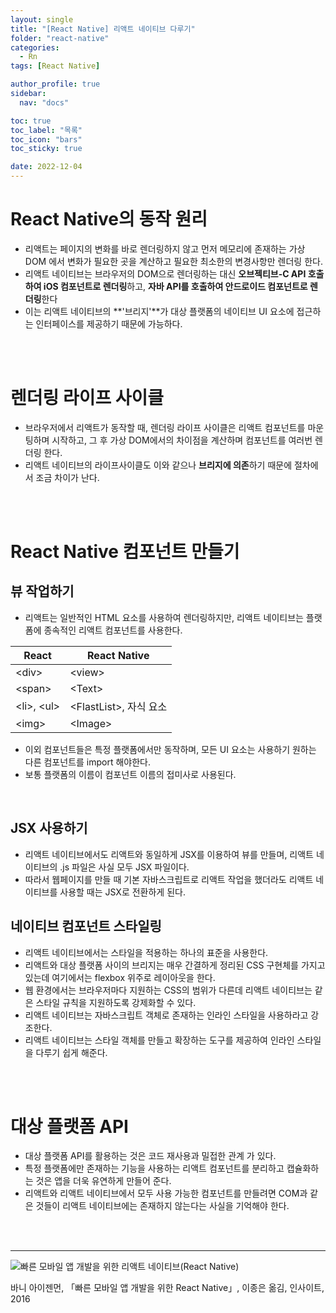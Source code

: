 ```yaml
---
layout: single
title: "[React Native] 리액트 네이티브 다루기"
folder: "react-native"
categories:
  - Rn
tags: [React Native]

author_profile: true
sidebar:
  nav: "docs"

toc: true
toc_label: "목록"
toc_icon: "bars"
toc_sticky: true

date: 2022-12-04
---
```


# React Native의 동작 원리

- 리액트는 페이지의 변화를 바로 렌더링하지 않고 먼저 메모리에 존재하는 가상 DOM 에서 변화가 필요한 곳을 계산하고 필요한 최소한의 변경사항만 렌더링 한다.
- 리액트 네이티브는 브라우저의 DOM으로 렌더링하는 대신 **오브젝티브-C API 호출하여 iOS 컴포넌트로 렌더링**하고, **자바 API를 호출하여 안드로이드 컴포넌트로 렌더링**한다
- 이는 리액트 네이티브의 **'브리지'**가 대상 플랫폼의 네이티브 UI 요소에 접근하는 인터페이스를 제공하기 때문에 가능하다.

<br /><br />

# 렌더링 라이프 사이클

- 브라우저에서 리액트가 동작할 때, 렌더링 라이프 사이클은 리액트 컴포넌트를 마운팅하며 시작하고, 그 후 가상 DOM에서의 차이점을 계산하며 컴포넌트를 여러번 렌더링 한다.
- 리액트 네이티브의 라이프사이클도 이와 같으나 **브리지에 의존**하기 때문에 절차에서 조금 차이가 난다.

<br /><br />

# React Native 컴포넌트 만들기

## 뷰 작업하기

- 리액트는 일반적인 HTML 요소를 사용하여 렌더링하지만, 리액트 네이티브는 플랫폼에 종속적인 리액트 컴포넌트를 사용한다.

| React        | React Native            |
| ------------ | ----------------------- |
| \<div>       | \<view>                 |
| \<span>      | \<Text>                 |
| \<li>, \<ul> | \<FlastList>, 자식 요소 |
| \<img>       | \<Image>                |

- 이외 컴포넌트들은 특정 플랫폼에서만 동작하며, 모든 UI 요소는 사용하기 원하는 다른 컴포넌트를 import 해야한다.
- 보통 플랫폼의 이름이 컴포넌트 이름의 접미사로 사용된다.

<br />

## JSX 사용하기

- 리액트 네이티브에서도 리액트와 동일하게 JSX를 이용하여 뷰를 만들며, 리액트 네이티브의 .js 파일은 사실 모두 JSX 파일이다.
- 따라서 웹페이지를 만들 때 기본 자바스크립트로 리액트 작업을 했더라도 리액트 네이티브를 사용할 때는 JSX로 전환하게 된다.
  <br />

## 네이티브 컴포넌트 스타일링

- 리액트 네이티브에서는 스타일을 적용하는 하나의 표준을 사용한다.
- 리액트와 대상 플랫폼 사이의 브리지는 매우 간결하게 정리된 CSS 구현체를 가지고 있는데 여기에서는 flexbox 위주로 레이아웃을 한다.
- 웹 환경에서는 브라우저마다 지원하는 CSS의 범위가 다른데 리액트 네이티브는 같은 스타일 규칙을 지원하도록 강제화할 수 있다.
- 리액트 네이티브는 자바스크립트 객체로 존재하는 인라인 스타일을 사용하라고 강조한다.
- 리액트 네이티브는 스타일 객체를 만들고 확장하는 도구를 제공하여 인라인 스타일을 다루기 쉽게 해준다.

<br /><br />

# 대상 플랫폼 API

- 대상 플랫폼 API를 활용하는 것은 코드 재사용과 밀접한 관계 가 있다.
- 특정 플랫폼에만 존재하는 기능을 사용하는 리액트 컴포넌트를 분리하고 캡슐화하는 것은 앱을 더욱 유연하게 만들어 준다.
- 리액트와 리액트 네이티브에서 모두 사용 가능한 컴포넌트를 만들려면 COM과 같은 것들이 리액트 네이티브에는 존재하지 않는다는 사실을 기억해야 한다.

<br/>  
<br/>

---

![빠른 모바일 앱 개발을 위한 리액트 네이티브(React Native)](https://shopping-phinf.pstatic.net/main_3243613/32436133726.20220527062949.jpg?type=w300)

바니 아이젠먼, 「빠른 모바일 앱 개발을 위한 React Native」, 이종은 옮김, 인사이트, 2016
